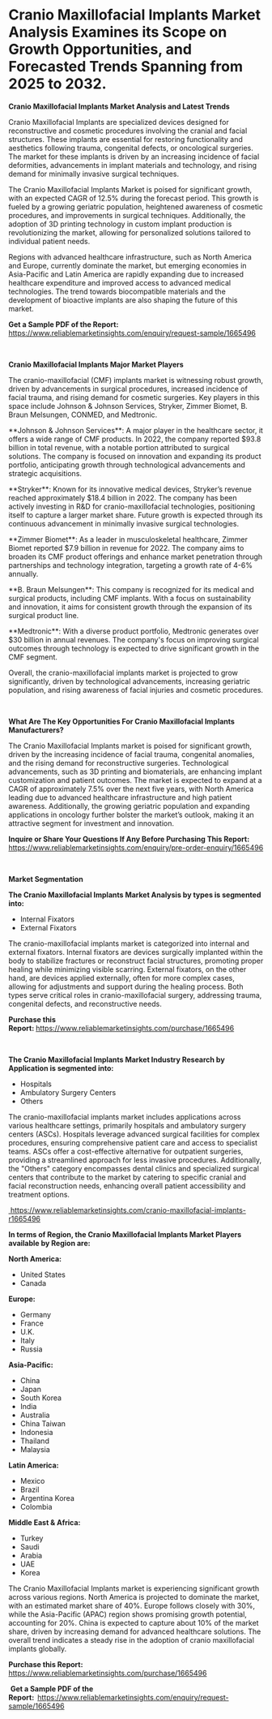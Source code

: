 <p><h1>Cranio Maxillofacial Implants Market Analysis Examines its Scope on Growth Opportunities, and Forecasted Trends Spanning from 2025 to 2032.</h1></p><p><strong>Cranio Maxillofacial Implants Market Analysis and Latest Trends</strong></p>
<p><p>Cranio Maxillofacial Implants are specialized devices designed for reconstructive and cosmetic procedures involving the cranial and facial structures. These implants are essential for restoring functionality and aesthetics following trauma, congenital defects, or oncological surgeries. The market for these implants is driven by an increasing incidence of facial deformities, advancements in implant materials and technology, and rising demand for minimally invasive surgical techniques.</p><p>The Cranio Maxillofacial Implants Market is poised for significant growth, with an expected CAGR of 12.5% during the forecast period. This growth is fueled by a growing geriatric population, heightened awareness of cosmetic procedures, and improvements in surgical techniques. Additionally, the adoption of 3D printing technology in custom implant production is revolutionizing the market, allowing for personalized solutions tailored to individual patient needs.</p><p>Regions with advanced healthcare infrastructure, such as North America and Europe, currently dominate the market, but emerging economies in Asia-Pacific and Latin America are rapidly expanding due to increased healthcare expenditure and improved access to advanced medical technologies. The trend towards biocompatible materials and the development of bioactive implants are also shaping the future of this market.</p></p>
<p><strong>Get a Sample PDF of the Report:&nbsp;</strong> <a href="https://www.reliablemarketinsights.com/enquiry/request-sample/1665496?utm_campaign=3358&utm_medium=2&utm_source=Github&utm_content=ia&utm_term=12042025&utm_id=cranio-maxillofacial-implants">https://www.reliablemarketinsights.com/enquiry/request-sample/1665496</a></p>
<p>&nbsp;</p>
<p><strong>Cranio Maxillofacial Implants Major Market Players</strong></p>
<p><p>The cranio-maxillofacial (CMF) implants market is witnessing robust growth, driven by advancements in surgical procedures, increased incidence of facial trauma, and rising demand for cosmetic surgeries. Key players in this space include Johnson & Johnson Services, Stryker, Zimmer Biomet, B. Braun Melsungen, CONMED, and Medtronic.</p><p>**Johnson & Johnson Services**: A major player in the healthcare sector, it offers a wide range of CMF products. In 2022, the company reported $93.8 billion in total revenue, with a notable portion attributed to surgical solutions. The company is focused on innovation and expanding its product portfolio, anticipating growth through technological advancements and strategic acquisitions.</p><p>**Stryker**: Known for its innovative medical devices, Stryker’s revenue reached approximately $18.4 billion in 2022. The company has been actively investing in R&D for cranio-maxillofacial technologies, positioning itself to capture a larger market share. Future growth is expected through its continuous advancement in minimally invasive surgical technologies.</p><p>**Zimmer Biomet**: As a leader in musculoskeletal healthcare, Zimmer Biomet reported $7.9 billion in revenue for 2022. The company aims to broaden its CMF product offerings and enhance market penetration through partnerships and technology integration, targeting a growth rate of 4-6% annually.</p><p>**B. Braun Melsungen**: This company is recognized for its medical and surgical products, including CMF implants. With a focus on sustainability and innovation, it aims for consistent growth through the expansion of its surgical product line.</p><p>**Medtronic**: With a diverse product portfolio, Medtronic generates over $30 billion in annual revenues. The company's focus on improving surgical outcomes through technology is expected to drive significant growth in the CMF segment.</p><p>Overall, the cranio-maxillofacial implants market is projected to grow significantly, driven by technological advancements, increasing geriatric population, and rising awareness of facial injuries and cosmetic procedures.</p></p>
<p>&nbsp;</p>
<p><strong>What Are The Key Opportunities For Cranio Maxillofacial Implants Manufacturers?</strong></p>
<p><p>The Cranio Maxillofacial Implants market is poised for significant growth, driven by the increasing incidence of facial trauma, congenital anomalies, and the rising demand for reconstructive surgeries. Technological advancements, such as 3D printing and biomaterials, are enhancing implant customization and patient outcomes. The market is expected to expand at a CAGR of approximately 7.5% over the next five years, with North America leading due to advanced healthcare infrastructure and high patient awareness. Additionally, the growing geriatric population and expanding applications in oncology further bolster the market’s outlook, making it an attractive segment for investment and innovation.</p></p>
<p><strong>Inquire or Share Your Questions If Any Before Purchasing This Report:</strong> <a href="https://www.reliablemarketinsights.com/enquiry/pre-order-enquiry/1665496?utm_campaign=3358&utm_medium=2&utm_source=Github&utm_content=ia&utm_term=12042025&utm_id=cranio-maxillofacial-implants">https://www.reliablemarketinsights.com/enquiry/pre-order-enquiry/1665496</a></p>
<p>&nbsp;</p>
<p><strong>Market Segmentation</strong></p>
<p><strong>The Cranio Maxillofacial Implants Market Analysis by types is segmented into:</strong></p>
<p><ul><li>Internal Fixators</li><li>External Fixators</li></ul></p>
<p><p>The cranio-maxillofacial implants market is categorized into internal and external fixators. Internal fixators are devices surgically implanted within the body to stabilize fractures or reconstruct facial structures, promoting proper healing while minimizing visible scarring. External fixators, on the other hand, are devices applied externally, often for more complex cases, allowing for adjustments and support during the healing process. Both types serve critical roles in cranio-maxillofacial surgery, addressing trauma, congenital defects, and reconstructive needs.</p></p>
<p><strong>Purchase this Report:&nbsp;</strong><a href="https://www.reliablemarketinsights.com/purchase/1665496?utm_campaign=3358&utm_medium=2&utm_source=Github&utm_content=ia&utm_term=12042025&utm_id=cranio-maxillofacial-implants">https://www.reliablemarketinsights.com/purchase/1665496</a></p>
<p>&nbsp;</p>
<p><strong>The Cranio Maxillofacial Implants Market Industry Research by Application is segmented into:</strong></p>
<p><ul><li>Hospitals</li><li>Ambulatory Surgery Centers</li><li>Others</li></ul></p>
<p><p>The cranio-maxillofacial implants market includes applications across various healthcare settings, primarily hospitals and ambulatory surgery centers (ASCs). Hospitals leverage advanced surgical facilities for complex procedures, ensuring comprehensive patient care and access to specialist teams. ASCs offer a cost-effective alternative for outpatient surgeries, providing a streamlined approach for less invasive procedures. Additionally, the "Others" category encompasses dental clinics and specialized surgical centers that contribute to the market by catering to specific cranial and facial reconstruction needs, enhancing overall patient accessibility and treatment options.</p></p>
<p><a href="https://www.reliablemarketinsights.com/cranio-maxillofacial-implants-r1665496?utm_campaign=3358&utm_medium=2&utm_source=Github&utm_content=ia&utm_term=12042025&utm_id=cranio-maxillofacial-implants">&nbsp;https://www.reliablemarketinsights.com/cranio-maxillofacial-implants-r1665496</a></p>
<p><strong>In terms of Region, the Cranio Maxillofacial Implants Market Players available by Region are:</strong></p>
<p>
    <p> <strong> North America: </strong>
        <ul>
            <li>United States</li>
            <li>Canada</li>
        </ul>
        </p> 
    <p> <strong> Europe: </strong>
        <ul>
            <li>Germany</li>
            <li>France</li>
            <li>U.K.</li>
            <li>Italy</li>
            <li>Russia</li>
        </ul>
        </p> 
    <p> <strong> Asia-Pacific: </strong>
        <ul>
            <li>China</li>
            <li>Japan</li>
            <li>South Korea</li>
            <li>India</li>
            <li>Australia</li>
            <li>China Taiwan</li>
            <li>Indonesia</li>
            <li>Thailand</li>
            <li>Malaysia</li>
        </ul>
        </p> 
    <p> <strong> Latin America: </strong>
        <ul>
            <li>Mexico</li>
            <li>Brazil</li>
            <li>Argentina Korea</li>
            <li>Colombia</li>
        </ul>
        </p> 
    <p> <strong> Middle East & Africa: </strong>
        <ul>
            <li>Turkey</li>
            <li>Saudi</li>
            <li>Arabia</li>
            <li>UAE</li>
            <li>Korea</li>
        </ul>
    </p>
    </p>
<p><p>The Cranio Maxillofacial Implants market is experiencing significant growth across various regions. North America is projected to dominate the market, with an estimated market share of 40%. Europe follows closely with 30%, while the Asia-Pacific (APAC) region shows promising growth potential, accounting for 20%. China is expected to capture about 10% of the market share, driven by increasing demand for advanced healthcare solutions. The overall trend indicates a steady rise in the adoption of cranio maxillofacial implants globally.</p></p>
<p><strong>Purchase this Report: </strong><a href="https://www.reliablemarketinsights.com/purchase/1665496?utm_campaign=3358&utm_medium=2&utm_source=Github&utm_content=ia&utm_term=12042025&utm_id=cranio-maxillofacial-implants">https://www.reliablemarketinsights.com/purchase/1665496</a></p>
<p>&nbsp;<strong>Get a Sample PDF of the Report:&nbsp;&nbsp;</strong><a href="https://www.reliablemarketinsights.com/enquiry/request-sample/1665496?utm_campaign=3358&utm_medium=2&utm_source=Github&utm_content=ia&utm_term=12042025&utm_id=cranio-maxillofacial-implants">https://www.reliablemarketinsights.com/enquiry/request-sample/1665496</a></p>
<p><strong></strong></p>
<p><p></p><p></p><p></p></p>